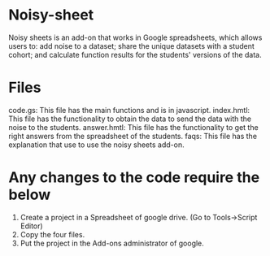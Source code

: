 # Noisy-sheet
Noisy sheets is an add-on that works in Google spreadsheets, which allows users to: add noise to a dataset; share the unique datasets with a student cohort; and calculate function results for the students' versions of the data.

# Files
code.gs: This file has the main functions and is in javascript.
index.hmtl: This file has the functionality to obtain the data to send the data with the noise to the students.
answer.hmtl: This file has the functionality to get the right answers from the spreadsheet of the students.
faqs: This file has the explanation that use to use the noisy sheets add-on.

# Any changes to the code require the below
1) Create a project in a Spreadsheet of google drive. (Go to Tools->Script Editor)
2) Copy the four files.
3) Put the project in the Add-ons administrator of google.
